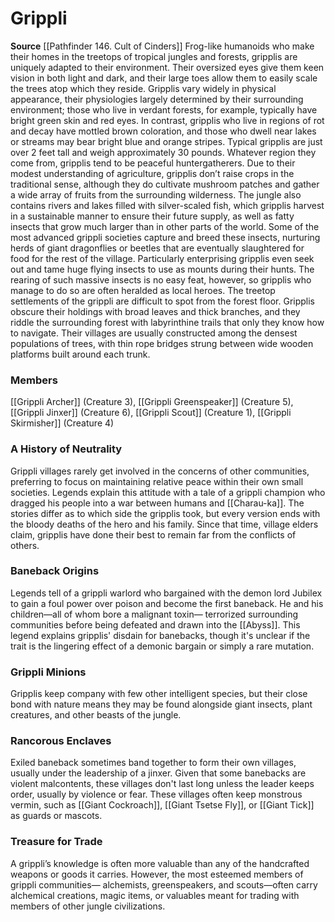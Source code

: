 ﻿---
creature_family: Grippli
id: '110'
name: Grippli
rarity: Common
source: '[[DATABASE/source/Pathfinder 146. Cult of Cinders|Pathfinder #146: Cult of
  Cinders]]'
trait: null
type: Creature Family

---
# Grippli

**Source** [[Pathfinder 146. Cult of Cinders]]
Frog-like humanoids who make their homes in the treetops of tropical jungles and forests, gripplis are uniquely adapted to their environment. Their oversized eyes give them keen vision in both light and dark, and their large toes allow them to easily scale the trees atop which they reside. Gripplis vary widely in physical appearance, their physiologies largely determined by their surrounding environment; those who live in verdant forests, for example, typically have bright green skin and red eyes. In contrast, gripplis who live in regions of rot and decay have mottled brown coloration, and those who dwell near lakes or streams may bear bright blue and orange stripes. Typical gripplis are just over 2 feet tall and weigh approximately 30 pounds.
 Whatever region they come from, gripplis tend to be peaceful huntergatherers. Due to their modest understanding of agriculture, gripplis don’t raise crops in the traditional sense, although they do cultivate mushroom patches and gather a wide array of fruits from the surrounding wilderness. The jungle also contains rivers and lakes filled with silver-scaled fish, which gripplis harvest in a sustainable manner to ensure their future supply, as well as fatty insects that grow much larger than in other parts of the world. Some of the most advanced grippli societies capture and breed these insects, nurturing herds of giant dragonflies or beetles that are eventually slaughtered for food for the rest of the village. Particularly enterprising gripplis even seek out and tame huge flying insects to use as mounts during their hunts. The rearing of such massive insects is no easy feat, however, so gripplis who manage to do so are often heralded as local heroes.
 The treetop settlements of the grippli are difficult to spot from the forest floor. Gripplis obscure their holdings with broad leaves and thick branches, and they riddle the surrounding forest with labyrinthine trails that only they know how to navigate. Their villages are usually constructed among the densest populations of trees, with thin rope bridges strung between wide wooden platforms built around each trunk.

### Members

[[Grippli Archer]] (Creature 3), [[Grippli Greenspeaker]] (Creature 5), [[Grippli Jinxer]] (Creature 6), [[Grippli Scout]] (Creature 1), [[Grippli Skirmisher]] (Creature 4)

###  A History of Neutrality

Grippli villages rarely get involved in the concerns of other communities, preferring to focus on maintaining relative peace within their own small societies. Legends explain this attitude with a tale of a grippli champion who dragged his people into a war between humans and [[Charau-ka]]. The stories differ as to which side the gripplis took, but every version ends with the bloody deaths of the hero and his family. Since that time, village elders claim, gripplis have done their best to remain far from the conflicts of others.

###  Baneback Origins

Legends tell of a grippli warlord who bargained with the demon lord Jubilex to gain a foul power over poison and become the first baneback. He and his children—all of whom bore a malignant toxin— terrorized surrounding communities before being defeated and drawn into the [[Abyss]]. This legend explains gripplis' disdain for banebacks, though it's unclear if the trait is the lingering effect of a demonic bargain or simply a rare mutation.

###  Grippli Minions

Gripplis keep company with few other intelligent species, but their close bond with nature means they may be found alongside giant insects, plant creatures, and other beasts of the jungle.

###  Rancorous Enclaves

Exiled baneback sometimes band together to form their own villages, usually under the leadership of a jinxer. Given that some banebacks are violent malcontents, these villages don't last long unless the leader keeps order, usually by violence or fear. These villages often keep monstrous vermin, such as [[Giant Cockroach]], [[Giant Tsetse Fly]], or [[Giant Tick]] as guards or mascots.

###  Treasure for Trade

A grippli’s knowledge is often more valuable than any of the handcrafted weapons or goods it carries. However, the most esteemed members of grippli communities— alchemists, greenspeakers, and scouts—often carry alchemical creations, magic items, or valuables meant for trading with members of other jungle civilizations.